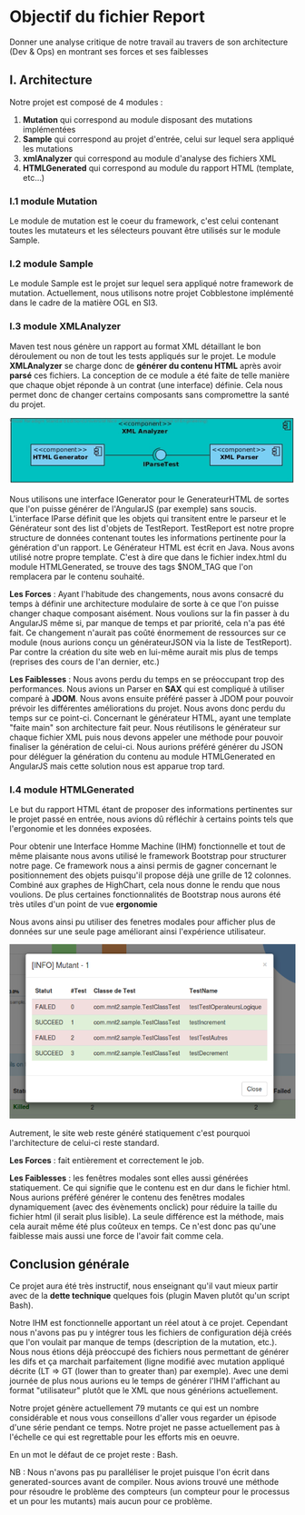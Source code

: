 # Objectif du fichier Report

Donner une analyse critique de notre travail au travers de son architecture (Dev & Ops) en montrant ses forces et ses faiblesses

## I. Architecture

Notre projet est composé de 4 modules :

1. **Mutation** qui correspond au module disposant des mutations implémentées
2. **Sample** qui correspond au projet d'entrée, celui sur lequel sera appliqué les mutations
3. **xmlAnalyzer** qui correspond au module d'analyse des fichiers XML
4. **HTMLGenerated** qui correspond au module du rapport HTML (template, etc...)

### I.1 module Mutation

Le module de mutation est le coeur du framework, c'est celui contenant toutes les mutateurs et les sélecteurs pouvant être
utilisés sur le module Sample.


### I.2 module Sample

Le module Sample est le projet sur lequel sera appliqué notre framework de mutation. Actuellement, nous utilisons notre 
projet Cobblestone implémenté dans le cadre de la matière OGL en SI3.

### I.3 module XMLAnalyzer

Maven test nous génère un rapport au format XML détaillant le bon déroulement ou non de tout les tests appliqués sur le projet.
Le module **XMLAnalyzer** se charge donc de **générer du contenu HTML** après avoir **parsé** ces fichiers. La conception de
ce module a été faite de telle manière que chaque objet réponde à un contrat (une interface) définie. Cela nous permet donc
de changer certains composants sans compromettre la santé du projet.

![fenetreModale](./Ressources/images/CompoHTML.jpg)

Nous utilisons une interface IGenerator pour le GenerateurHTML de sortes que l'on puisse générer de l'AngularJS (par exemple)
sans soucis. L'interface IParse définit que les objets qui transitent entre le parseur et le Générateur sont des list d'objets
de TestReport. TestReport est notre propre structure de données contenant toutes les informations pertinente pour la génération
d'un rapport. Le Générateur HTML est écrit en Java. Nous avons utilisé notre propre template. C'est à dire que dans le fichier
index.html du module HTMLGenerated, se trouve des tags $NOM_TAG que l'on remplacera par le contenu souhaité. 


**Les Forces** : Ayant l'habitude des changements, nous avons consacré du temps à définir une architecture
modulaire de sorte à ce que l'on puisse changer chaque composant aisément. Nous voulions sur la fin passer à du AngularJS même si,
par manque de temps et par priorité, cela n'a pas été fait. Ce changement n'aurait pas coûté énormement de ressources sur ce module (nous aurions
conçu un générateurJSON via la liste de TestReport).
Par contre la création du site web en lui-même aurait mis plus de temps (reprises des cours de l'an dernier, etc.)


**Les Faiblesses** : Nous avons perdu du temps en se préoccupant trop des performances. Nous avions un Parser en **SAX** qui est
compliqué à utiliser comparé à **JDOM**. Nous avons ensuite préféré passer à JDOM pour pouvoir prévoir les différentes améliorations du projet.
Nous avons donc perdu du temps sur ce point-ci. Concernant le générateur HTML, ayant une template "faite main" son architecture fait peur.
Nous réutilisons le générateur sur chaque fichier XML puis nous devons appeler une méthode pour pouvoir finaliser la génération de celui-ci.
Nous aurions préféré générer du JSON pour déléguer la génération du contenu au module HTMLGenerated en AngularJS mais cette
solution nous est apparue trop tard.

### I.4 module HTMLGenerated

Le but du rapport HTML étant de proposer des informations pertinentes sur le projet passé en entrée, nous avions dû
réfléchir à certains points tels que l'ergonomie et les données exposées. 


Pour obtenir une Interface Homme Machine (IHM) fonctionnelle et tout de même plaisante nous avons utilisé le framework
Bootstrap pour structurer notre page. Ce framework nous a ainsi permis de gagner concernant le positionnement des objets
puisqu'il propose déjà une grille de 12 colonnes. Combiné aux graphes de HighChart, cela nous donne le rendu que nous voulions.
De plus certaines fonctionnalités de Bootstrap nous aurons été très utiles d'un point de vue **ergonomie**

Nous avons ainsi pu utiliser des fenetres modales pour afficher plus de données sur une seule page améliorant ainsi
l'expérience utilisateur.

![fenetreModale](./Ressources/images/fenetreModale.png)

Autrement, le site web reste généré statiquement c'est pourquoi l'architecture de celui-ci reste standard.



**Les Forces** : fait entièrement et correctement le job.


**Les Faiblesses** : les fenêtres modales sont elles aussi générées statiquement. Ce qui signifie que le contenu est en dur
dans le fichier html. Nous aurions préféré générer le contenu des fenêtres modales dynamiquement (avec des évènements onclick)
pour réduire la taille du fichier html (il serait plus lisible). La seule différence est la méthode, mais cela aurait même été plus
coûteux en temps. Ce n'est donc pas qu'une faiblesse mais aussi une force de l'avoir fait comme cela.



## Conclusion générale
 
Ce projet aura été très instructif, nous enseignant qu'il vaut mieux partir avec de la **dette technique** quelques fois 
(plugin Maven plutôt qu'un script Bash).

Notre IHM est fonctionnelle apportant un réel atout à ce projet. Cependant nous n'avons pas pu y intégrer tous les fichiers
de configuration déjà créés que l'on voulait par manque de temps (description de la mutation, etc.). Nous nous étions déjà
préoccupé des fichiers nous permettant de générer les difs et ça marchait parfaitement (ligne modifié avec mutation appliqué
décrite (LT => GT (lower than to greater than) par exemple). Avec une demi journée de plus nous aurions eu le temps de
générer l'IHM l'affichant au format "utilisateur" plutôt que le XML que nous générions actuellement.

Notre projet génère actuellement 79 mutants ce qui est un nombre considérable et nous vous conseillons d'aller vous regarder
un épisode d'une série pendant ce temps. Notre projet ne passe actuellement pas à l'échelle ce qui est regrettable pour les
efforts mis en oeuvre.
 
En un mot le défaut de ce projet reste : Bash.

NB : Nous n'avons pas pu paralléliser le projet puisque l'on écrit dans generated-sources avant de compiler. Nous avions trouvé
une méthode pour résoudre le problème des compteurs (un compteur pour le processus et un pour les mutants) mais aucun pour ce
problème.